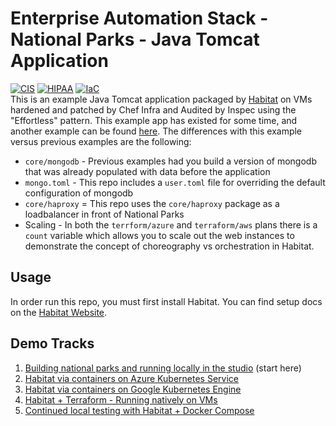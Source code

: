# Enterprise Automation Stack - National Parks - Java Tomcat Application

[![CIS](https://app.soluble.cloud/api/v1/public/badges/b159c91d-706f-40f6-a343-a5ab57470e8a.svg)](https://app.soluble.cloud/repos/details/github.com/lhasadreams/national-parks-demo)  [![HIPAA](https://app.soluble.cloud/api/v1/public/badges/fb9223fc-f351-4714-99ad-2bda86fa723e.svg)](https://app.soluble.cloud/repos/details/github.com/lhasadreams/national-parks-demo)  [![IaC](https://app.soluble.cloud/api/v1/public/badges/4e5aec18-2ff8-4485-a225-343cc613054e.svg)](https://app.soluble.cloud/repos/details/github.com/lhasadreams/national-parks-demo)  
This is an example Java Tomcat application packaged by [Habitat](https://habitat.sh) on VMs hardened and patched by Chef Infra and Audited by Inspec using the "Effortless" pattern. This example app has existed for some time, and another example can be found [here](https://github.com/habitat-sh/national-parks). The differences with this example versus previous examples are the following:

- `core/mongodb` - Previous examples had you build a version of mongodb that was already populated with data before the application 
- `mongo.toml` - This repo includes a `user.toml` file for overriding the default configuration of mongodb
- `core/haproxy` = This repo uses the `core/haproxy` package as a loadbalancer in front of National Parks
- Scaling - In both the `terrform/azure` and `terraform/aws` plans there is a `count` variable which allows you to scale out the web instances to demonstrate the concept of choreography vs orchestration in Habitat.


## Usage
In order run this repo, you must first install Habitat. You can find setup docs on the [Habitat Website](https://www.habitat.sh/docs/install-habitat/).

## Demo Tracks
1. [Building national parks and running locally in the studio](docs/local_demo.md) (start here)
1. [Habitat via containers on Azure Kubernetes Service](docs/aks_demo.md)
1. [Habitat via containers on Google Kubernetes Engine](docs/gke_demo.md)
1. [Habitat + Terraform - Running natively on VMs](docs/terraform_demo.md)
1. [Continued local testing with Habitat + Docker Compose](docs/docker_compose_demo.md)
